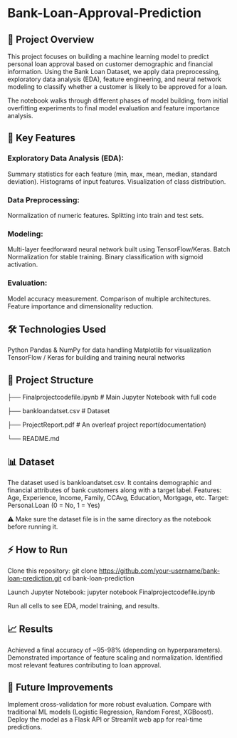 # Bank-Loan-Approval-Prediction
## 📌 Project Overview
This project focuses on building a machine learning model to predict personal loan approval based on customer demographic and financial information. Using the Bank Loan Dataset, we apply data preprocessing, exploratory data analysis (EDA), feature engineering, and neural network modeling to classify whether a customer is likely to be approved for a loan.

The notebook walks through different phases of model building, from initial overfitting experiments to final model evaluation and feature importance analysis.

## 🚀 Key Features
### Exploratory Data Analysis (EDA):
Summary statistics for each feature (min, max, mean, median, standard deviation).
Histograms of input features.
Visualization of class distribution.

### Data Preprocessing:
Normalization of numeric features.
Splitting into train and test sets.

### Modeling:
Multi-layer feedforward neural network built using TensorFlow/Keras.
Batch Normalization for stable training.
Binary classification with sigmoid activation.

### Evaluation:
Model accuracy measurement.
Comparison of multiple architectures.
Feature importance and dimensionality reduction.

## 🛠️ Technologies Used
Python
Pandas & NumPy for data handling
Matplotlib for visualization
TensorFlow / Keras for building and training neural networks

## 📂 Project Structure
├── Finalprojectcodefile.ipynb   # Main Jupyter Notebook with full code

├── bankloandatset.csv           # Dataset

├── ProjectReport.pdf            # An overleaf project report(documentation)

└── README.md

## 📊 Dataset
The dataset used is bankloandatset.csv.
It contains demographic and financial attributes of bank customers along with a target label.
Features: Age, Experience, Income, Family, CCAvg, Education, Mortgage, etc.
Target: Personal.Loan (0 = No, 1 = Yes)

⚠️ Make sure the dataset file is in the same directory as the notebook before running it.

## ⚡ How to Run
Clone this repository:
git clone https://github.com/your-username/bank-loan-prediction.git
cd bank-loan-prediction

Launch Jupyter Notebook:
jupyter notebook Finalprojectcodefile.ipynb

Run all cells to see EDA, model training, and results.

## 📈 Results
Achieved a final accuracy of ~95-98% (depending on hyperparameters).
Demonstrated importance of feature scaling and normalization.
Identified most relevant features contributing to loan approval.

## 🔮 Future Improvements
Implement cross-validation for more robust evaluation.
Compare with traditional ML models (Logistic Regression, Random Forest, XGBoost).
Deploy the model as a Flask API or Streamlit web app for real-time predictions.
